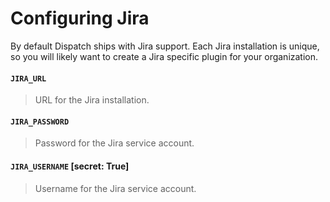 # Configuring Jira

By default Dispatch ships with Jira support. Each Jira installation is unique, so you will likely want to create a Jira specific plugin for your organization.

#### `JIRA_URL`

> URL for the Jira installation.

#### `JIRA_PASSWORD`

> Password for the Jira service account.

#### `JIRA_USERNAME` \[secret: True\]

> Username for the Jira service account.

